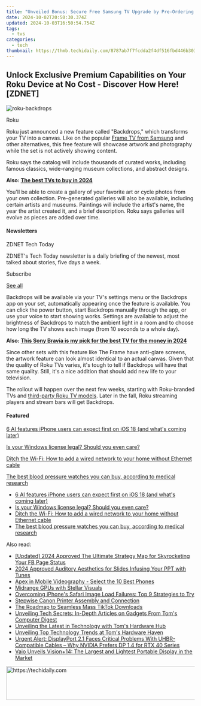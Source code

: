 ```yaml
---
title: "Unveiled Bonus: Secure Free Samsung TV Upgrade by Pre-Ordering the Latest Galaxy Book Notebook – Special Promotion at ZDNet"
date: 2024-10-02T20:50:30.374Z
updated: 2024-10-03T16:50:54.754Z
tags:
  - tvs
categories:
  - tech
thumbnail: https://thmb.techidaily.com/8787ab7f7fcdda2f4df516fbd446b3033c8b29f5461b80857fa8c26a8b142de0.jpg
---
```


## Unlock Exclusive Premium Capabilities on Your Roku Device at No Cost - Discover How Here![ZDNET]

![roku-backdrops](https://www.zdnet.com/a/img/resize/ab06e5d79937bcd994ea807e04aece8be4cc8f5c/2024/09/04/03fa9e7c-68b9-43c6-ba8d-3958f358f014/backdrops-lifestyle-person.jpg?auto=webp&width=1280)

Roku

Roku just announced a new feature called "Backdrops," which transforms your TV into a canvas. Like on the popular [Frame TV from Samsung](https://www.zdnet.com/home-and-office/home-entertainment/samsung-frame-tv-2024-vs-2023-comparing-the-key-differences/) and other alternatives, this free feature will showcase artwork and photography while the set is not actively showing content.

Roku says the catalog will include thousands of curated works, including famous classics, wide-ranging museum collections, and abstract designs.

**Also: [The best TVs to buy in 2024](https://www.zdnet.com/home-and-office/home-entertainment/best-tv/)**

You'll be able to create a gallery of your favorite art or cycle photos from your own collection. Pre-generated galleries will also be available, including certain artists and museums. Paintings will include the artist's name, the year the artist created it, and a brief description. Roku says galleries will evolve as pieces are added over time. 

#### Newsletters

ZDNET Tech Today

ZDNET's Tech Today newsletter is a daily briefing of the newest, most talked about stories, five days a week.

 Subscribe

[See all](https://www.zdnet.com/newsletters/)

Backdrops will be available via your TV's settings menu or the Backdrops app on your set, automatically appearing once the feature is available. You can click the power button, start Backdrops manually through the app, or use your voice to start showing works. Settings are available to adjust the brightness of Backdrops to match the ambient light in a room and to choose how long the TV shows each image (from 10 seconds to a whole day).

**Also: [This Sony Bravia is my pick for the best TV for the money in 2024](https://www.zdnet.com/home-and-office/home-entertainment/this-sony-bravia-is-my-pick-for-the-best-tv-for-the-money-in-2024-and-its-on-sale-for-labor-day/)**

Since other sets with this feature like The Frame have anti-glare screens, the artwork feature can look almost identical to an actual canvas. Given that the quality of Roku TVs varies, it's tough to tell if Backdrops will have that same quality. Still, it's a nice addition that should add new life to your television.

The rollout will happen over the next few weeks, starting with Roku-branded TVs and [third-party Roku TV models](https://www.zdnet.com/home-and-office/home-entertainment/best-roku-tvs/#link={). Later in the fall, Roku streaming players and stream bars will get Backdrops.

#### Featured

[6 AI features iPhone users can expect first on iOS 18 (and what's coming later)](https://www.zdnet.com/article/6-ai-features-iphone-users-can-expect-first-on-ios-18-and-whats-coming-later/ "6 AI features iPhone users can expect first on iOS 18 (and what's coming later)")

[Is your Windows license legal? Should you even care?](https://www.zdnet.com/article/is-your-windows-license-legal-should-you-even-care/ "Is your Windows license legal? Should you even care?")

[Ditch the Wi-Fi: How to add a wired network to your home without Ethernet cable](https://www.zdnet.com/article/ditch-the-wi-fi-how-to-add-a-wired-network-to-your-home-without-ethernet-cable/ "Ditch the Wi-Fi: How to add a wired network to your home without Ethernet cable")

[The best blood pressure watches you can buy, according to medical research](https://www.zdnet.com/article/best-blood-pressure-watch/ "The best blood pressure watches you can buy, according to medical research")

* [6 AI features iPhone users can expect first on iOS 18 (and what's coming later)](https://www.zdnet.com/article/6-ai-features-iphone-users-can-expect-first-on-ios-18-and-whats-coming-later/ "6 AI features iPhone users can expect first on iOS 18 (and what's coming later)")
* [Is your Windows license legal? Should you even care?](https://www.zdnet.com/article/is-your-windows-license-legal-should-you-even-care/ "Is your Windows license legal? Should you even care?")
* [Ditch the Wi-Fi: How to add a wired network to your home without Ethernet cable](https://www.zdnet.com/article/ditch-the-wi-fi-how-to-add-a-wired-network-to-your-home-without-ethernet-cable/ "Ditch the Wi-Fi: How to add a wired network to your home without Ethernet cable")
* [The best blood pressure watches you can buy, according to medical research](https://www.zdnet.com/article/best-blood-pressure-watch/ "The best blood pressure watches you can buy, according to medical research")

<ins class="adsbygoogle"
     style="display:block"
     data-ad-format="autorelaxed"
     data-ad-client="ca-pub-7571918770474297"
     data-ad-slot="1223367746"></ins>

<ins class="adsbygoogle"
     style="display:block"
     data-ad-client="ca-pub-7571918770474297"
     data-ad-slot="8358498916"
     data-ad-format="auto"
     data-full-width-responsive="true"></ins>

<span class="atpl-alsoreadstyle">Also read:</span>
<div><ul>
<li><a href="https://facebook-videos.techidaily.com/updated-2024-approved-the-ultimate-strategy-map-for-skyrocketing-your-fb-page-status/"><u>[Updated] 2024 Approved The Ultimate Strategy Map for Skyrocketing Your FB Page Status</u></a></li>
<li><a href="https://extra-hints.techidaily.com/2024-approved-auditory-aesthetics-for-slides-infusing-your-ppt-with-tunes/"><u>2024 Approved Auditory Aesthetics for Slides Infusing Your PPT with Tunes</u></a></li>
<li><a href="https://extra-hints.techidaily.com/apex-in-mobile-videography-select-the-10-best-phones/"><u>Apex in Mobile Videography - Select the 10 Best Phones</u></a></li>
<li><a href="https://games-able.techidaily.com/midrange-gpus-with-stellar-visuals/"><u>Midrange GPUs with Stellar Visuals</u></a></li>
<li><a href="https://fox-that.techidaily.com/overcoming-iphones-safari-image-load-failures-top-9-strategies-to-try/"><u>Overcoming iPhone's Safari Image Load Failures: Top 9 Strategies to Try</u></a></li>
<li><a href="https://printer-issues.techidaily.com/stepwise-canon-printer-assembly-and-connection/"><u>Stepwise Canon Printer Assembly and Connection</u></a></li>
<li><a href="https://fox-links.techidaily.com/the-roadmap-to-seamless-mass-tiktok-downloads/"><u>The Roadmap to Seamless Mass TikTok Downloads</u></a></li>
<li><a href="https://hardware-reviews.techidaily.com/unveiling-tech-secrets-in-depth-articles-on-gadgets-from-toms-computer-digest/"><u>Unveiling Tech Secrets: In-Depth Articles on Gadgets From Tom's Computer Digest</u></a></li>
<li><a href="https://hardware-reviews.techidaily.com/unveiling-the-latest-in-technology-with-toms-hardware-hub/"><u>Unveiling the Latest in Technology with Tom's Hardware Hub</u></a></li>
<li><a href="https://hardware-reviews.techidaily.com/unveiling-top-technology-trends-at-toms-hardware-haven/"><u>Unveiling Top Technology Trends at Tom's Hardware Haven</u></a></li>
<li><a href="https://hardware-reviews.techidaily.com/urgent-alert-displayport-21-faces-critical-problems-with-uhbr-compatible-cables-why-nvidia-prefers-dp-14-for-rtx-40-series/"><u>Urgent Alert: DisplayPort 2.1 Faces Critical Problems With UHBR-Compatible Cables – Why NVIDIA Prefers DP 1.4 for RTX 40 Series</u></a></li>
<li><a href="https://hardware-reviews.techidaily.com/vaio-unveils-visionplus14-the-largest-and-lightest-portable-display-in-the-market/"><u>Vaio Unveils Vision+14: The Largest and Lightest Portable Display in the Market</u></a></li>
</ul></div>

<!-- affiliate ads begin -->
<a href="https://appsumo.8odi.net/c/5597632/2111965/7443" target="_top" id="2111965">
  <img src="//a.impactradius-go.com/display-ad/7443-2111965" border="0" alt="https://techidaily.com" width="728" height="90"/>
</a>
<img height="0" width="0" src="https://appsumo.8odi.net/i/5597632/2111965/7443" style="position:absolute;visibility:hidden;" border="0" />
<!-- affiliate ads end -->

